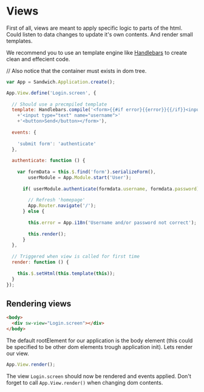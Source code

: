 # Views

First of all, views are meant to apply specific logic to parts of the html. Could listen to data changes to update it's own contents. And render small templates.

We recommend you to use an template engine like [Handlebars](http://handlebarsjs.com/) to create clean and effecient code.

// Also notice that the container must exists in dom tree. 

~~~js
var App = Sandwich.Application.create();

App.View.define('Login.screen', {
  
  // Should use a precmpiled template
  template: Handlebars.compile('<form>{{#if error}{{error}}{{/if}}<input type="text" name="username">'
    +'<input type="text" name="username">'
    +'<button>Send</button></form>'),
  
  events: {
    
    'submit form': 'authenticate'
  },
  
  authenticate: function () {
    
    var formData = this.$.find('form').serializeForm(),
        userModule = App.Module.start('User');
        
      if( userModule.authenticate(formdata.username, formdata.password) ) {
        
        // Refresh 'homepage'
        App.Router.navigate('/');
      } else {
        
        this.error = App.i18n('Username and/or password not correct');
        
        this.render();
      }
  },
  
  // Triggered when view is called for first time
  render: function () {
    
    this.$.setHtml(this.template(this));
  }
});
~~~

## Rendering views

~~~html
<body>
  <div sw-view="Login.screen"></div>
</body>
~~~

The default rootElement for our application is the body element (this could be specified to be other dom elements trough application init). Lets render our view.

~~~js
App.View.render();
~~~

The view `Login.screen` should now be rendered and events applied. Don't forget to call `App.View.render()` when changing dom contents.
